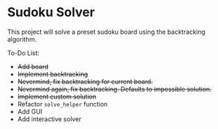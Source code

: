 # Sudoku Solver

This project will solve a preset sudoku board using the backtracking algorithm. 

To-Do List: 
- ~~Add board~~
- ~~Implement backtracking~~
- ~~Nevermind, fix backtracking for current board.~~
- ~~Nevermind again, fix backtracking. Defaults to impossible solution.~~
- ~~Implement custom solution~~ 
- Refactor `solve_helper` function
- Add GUI 
- Add interactive solver
